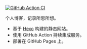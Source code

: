 [![GitHub Action CI](https://github.com/imbant/blog/actions/workflows/ci.yml/badge.svg)](https://github.com/imbant/blog/actions/workflows/ci.yml)

个人博客，记录所思所想。

- 基于 [Hexo](https://hexo.io/) 构建的静态网站。
- 使用 GitHub Action 持续集成服务。
- 部署在 GitHub Pages 上。
